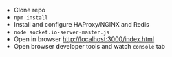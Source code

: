 * Clone repo
* `npm install`
* Install and configure HAProxy/NGINX and Redis
* `node socket.io-server-master.js`
* Open in browser [http://localhost:3000/index.html](http://localhost:3000/index.html)
* Open browser developer tools and watch `console` tab
